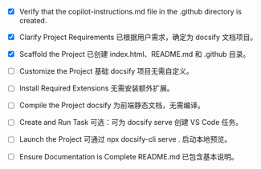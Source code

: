 - [x] Verify that the copilot-instructions.md file in the .github directory is created.

- [x] Clarify Project Requirements
	已根据用户需求，确定为 docsify 文档项目。

- [x] Scaffold the Project
	已创建 index.html、README.md 和 .github 目录。

- [ ] Customize the Project
	基础 docsify 项目无需自定义。

- [ ] Install Required Extensions
	无需安装额外扩展。

- [ ] Compile the Project
	docsify 为前端静态文档，无需编译。

- [ ] Create and Run Task
	可选：可为 docsify serve 创建 VS Code 任务。

- [ ] Launch the Project
	可通过 npx docsify-cli serve . 启动本地预览。

- [ ] Ensure Documentation is Complete
	README.md 已包含基本说明。
